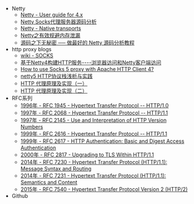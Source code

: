 
* Netty 
    * [Netty - User guide for 4.x](http://netty.io/wiki/user-guide-for-4.x.html)
    * [Netty Socks代理服务器源码分析](https://alwayswithme.github.io/jekyll/update/2015/07/25/netty-socksproxy-detail.html)
    * [Netty - Native transports](https://github.com/netty/netty/wiki/Native-transports)
    * [Netty之有效规避内存泄漏](http://m635674608.iteye.com/blog/2236834)
    * [源码之下无秘密 ── 做最好的 Netty 源码分析教程](https://segmentfault.com/a/1190000007282628)
* http proxy blogs
    * [wiki - SOCKS](https://en.wikipedia.org/wiki/SOCKS)
    * [基于Netty4构建HTTP服务----浏览器访问和Netty客户端访问](https://blog.csdn.net/wangshuang1631/article/details/73251180)
    * [How to use Socks 5 proxy with Apache HTTP Client 4?](https://stackoverflow.com/questions/22937983/how-to-use-socks-5-proxy-with-apache-http-client-4)
    * [netty5 HTTP协议栈浅析与实践](http://www.cnblogs.com/cyfonly/p/5616493.html)
    * [HTTP 代理原理及实现（一）](https://imququ.com/post/web-proxy.html)
    * [HTTP 代理原理及实现（二）](https://imququ.com/post/web-proxy-2.html)
* RFC系列
    - [1996年 - RFC 1945 - Hypertext Transfer Protocol -- HTTP/1.0](https://www.rfc-editor.org/info/rfc1945)
    - [1997年 - RFC 2068 - Hypertext Transfer Protocol -- HTTP/1.1](https://www.rfc-editor.org/info/rfc2068)
    - [1997年 - RFC 2145 - Use and Interpretation of HTTP Version Numbers](https://www.rfc-editor.org/info/rfc2145)
    - [1999年 - RFC 2616 - Hypertext Transfer Protocol -- HTTP/1.1](https://www.rfc-editor.org/info/rfc2616)
    - [1999年 - RFC 2617 - HTTP Authentication: Basic and Digest Access Authentication](https://www.rfc-editor.org/info/rfc2617)
    - [2000年 - RFC 2817 - Upgrading to TLS Within HTTP/1.1](https://www.rfc-editor.org/info/rfc2817)
    - [2014年 - RFC 7230 - Hypertext Transfer Protocol (HTTP/1.1): Message Syntax and Routing](https://www.rfc-editor.org/info/rfc7230)
    - [2014年 - RFC 7231 - Hypertext Transfer Protocol (HTTP/1.1): Semantics and Content](https://www.rfc-editor.org/info/rfc7231)
    - [2015年 - RFC 7540 - Hypertext Transfer Protocol Version 2 (HTTP/2)](https://www.rfc-editor.org/info/rfc7540)
* Github


